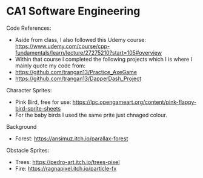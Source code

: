 # CA1 Software Engineering

Code References:
- Aside from class, I also followed this Udemy course: https://www.udemy.com/course/cpp-fundamentals/learn/lecture/27275210?start=105#overview
- Within that course I completed the following projects which I is where I mainly quote my code from:
- https://github.com/trangan13/Practice_AxeGame
- https://github.com/trangan13/DapperDash_Project


Character Sprites:
- Pink Bird, free for use: https://lpc.opengameart.org/content/pink-flappy-bird-sprite-sheets
- For the baby birds I used the same prite just chnaged colour.

Background
- Forest: https://ansimuz.itch.io/parallax-forest


Obstacle Sprites:
- Trees: https://pedro-art.itch.io/trees-pixel
- Fire: https://ragnapixel.itch.io/particle-fx
